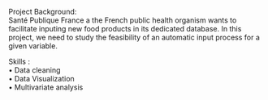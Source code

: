 Project Background: \
Santé Publique France a the French public health organism wants to facilitate inputing new food products in its dedicated database. In this project, we need to study the feasibility of an automatic input process for a given variable.


Skills :\
•	Data cleaning \
•	Data Visualization \
•	Multivariate analysis
